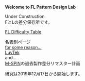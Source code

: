 __Welcome to FL Pattern Design Lab__

Under Construction  
FとLの差分保存所です。

[FL Difficulty Table](table/)   

名義別ページ  
[for some reason...](fsrs/)  
[LuvTek](luvtek/)  
and...  
[M-SPIN](M-SPIN/)の過去製作差分リマスター計画

研究は2019年12月17日から開始します。
